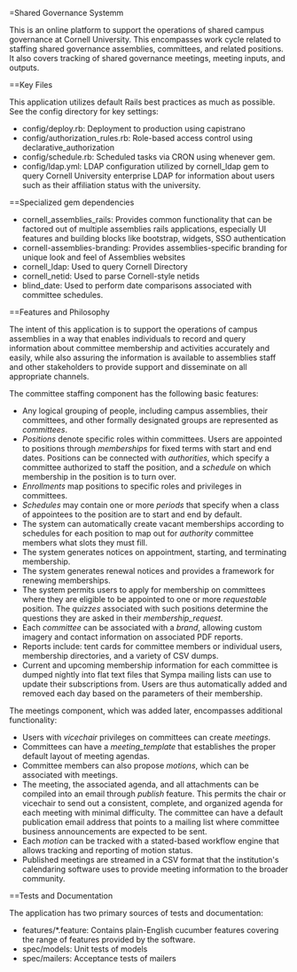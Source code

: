 =Shared Governance Systemm

This is an online platform to support the operations of shared campus governance
at Cornell University.  This encompasses work cycle related to staffing
shared governance assemblies, committees, and related positions.  It also
covers tracking of shared governance meetings, meeting inputs, and outputs.

==Key Files

This application utilizes default Rails best practices as much as possible.
See the config directory for key settings:
* config/deploy.rb: Deployment to production using capistrano
* config/authorization_rules.rb: Role-based access control using
  declarative_authorization
* config/schedule.rb: Scheduled tasks via CRON using whenever gem.
* config/ldap.yml: LDAP configuration utilized by cornell_ldap gem to query
  Cornell University enterprise LDAP for information about users such as their
  affiliation status with the university.

==Specialized gem dependencies

* cornell\_assemblies\_rails: Provides common functionality that can be
  factored out of multiple assemblies rails applications, especially UI
  features and building blocks like bootstrap, widgets, SSO authentication
* cornell-assemblies-branding: Provides assemblies-specific branding for
  unique look and feel of Assemblies websites
* cornell_ldap: Used to query Cornell Directory
* cornell_netid: Used to parse Cornell-style netids
* blind_date: Used to perform date comparisons associated with committee schedules.

==Features and Philosophy

The intent of this application is to support the operations of campus assemblies
in a way that enables individuals to record and query information about committee
membership and activities accurately and easily, while also assuring the information
is available to assemblies staff and other stakeholders to provide support
and disseminate on all appropriate channels.

The committee staffing component has the following basic features:
* Any logical grouping of people, including campus assemblies, their committees, and
  other formally designated groups are represented as _committees_.
* _Positions_ denote specific roles within committees.  Users are appointed to 
  positions through _memberships_ for fixed terms with start and end dates.
  Positions can be connected with _authorities_, which specify a committee
  authorized to staff the position, and a _schedule_ on which membership in the 
  position is to turn over.
* _Enrollments_ map positions to specific roles and privileges in committees.
* _Schedules_ may contain one or more _periods_ that specify when a class of appointees
  to the position are to start and end by default.
* The system can automatically create vacant memberships according to schedules for
  each position to map out for _authority_ committee members what slots they must fill.
* The system generates notices on appointment, starting, and terminating membership.
* The system generates renewal notices and provides a framework for renewing memberships.
* The system permits users to apply for membership on committees where they are eligible
  to be appointed to one or more _requestable_ position.  The _quizzes_ associated with such
  positions determine the questions they are asked in their _membership\_request_.
* Each _committee_ can be associated with a _brand_, allowing custom imagery and contact
  information on associated PDF reports.
* Reports include: tent cards for committee members or individual users, membership
  directories, and a variety of CSV dumps.
* Current and upcoming membership information for each committee is dumped nightly
  into flat text files that Sympa mailing lists can use to update their subscriptions
  from.  Users are thus automatically added and removed each day based on the parameters
  of their membership.

The meetings component, which was added later, encompasses additional functionality:
* Users with _vicechair_ privileges on committees can create _meetings_.
* Committees can have a _meeting\_template_ that establishes the proper default
  layout of meeting agendas.
* Committee members can also propose _motions_, which can be associated with meetings.
* The meeting, the associated agenda, and all attachments can be compiled into an email
  through _publish_ feature.  This permits the chair or vicechair to send out a consistent,
  complete, and organized agenda for each meeting with minimal difficulty.  The committee
  can have a default publication email address that points to a mailing list where
  committee business announcements are expected to be sent.
* Each _motion_ can be tracked with a stated-based workflow engine that allows tracking
  and reporting of motion status.
* Published meetings are streamed in a CSV format that the institution's calendaring
  software uses to provide meeting information to the broader community.

==Tests and Documentation

The application has two primary sources of tests and documentation:
* features/*.feature: Contains plain-English cucumber features covering the range of features
  provided by the software.
* spec/models: Unit tests of models
* spec/mailers: Acceptance tests of mailers

